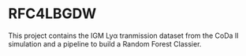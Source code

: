 # RFC4LBGDW

This project contains the IGM Lyα tranmission dataset from the CoDa II simulation and a pipeline to build a Random Forest Classier.
